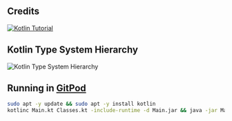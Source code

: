 ## Credits
[![Kotlin Tutorial](https://img.youtube.com/vi/EExSSotojVI/0.jpg)](https://www.youtube.com/watch?v=EExSSotojVI)

## Kotlin Type System Hierarchy
![Kotlin Type System Hierarchy](https://miro.medium.com/v2/resize:fit:4800/format:webp/1*EfanxY8YrEg4vyq8u8iz7Q.png)

## Running in [GitPod](https://www.gitpod.io/)
```bash
sudo apt -y update && sudo apt -y install kotlin
kotlinc Main.kt Classes.kt -include-runtime -d Main.jar && java -jar Main.jar
```



